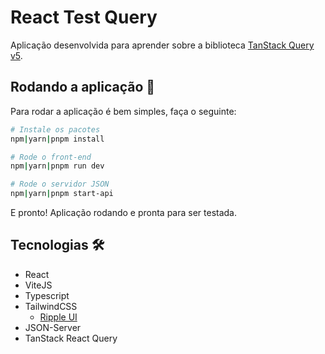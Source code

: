 # React Test Query

Aplicação desenvolvida para aprender sobre a biblioteca [TanStack Query v5](https://tanstack.com/query/latest).

## Rodando a aplicação 🚀

Para rodar a aplicação é bem simples, faça o seguinte:

```bash
# Instale os pacotes
npm|yarn|pnpm install

# Rode o front-end
npm|yarn|pnpm run dev

# Rode o servidor JSON
npm|yarn|pnpm start-api
```

E pronto! Aplicação rodando e pronta para ser testada.

## Tecnologias 🛠️

- React
- ViteJS
- Typescript
- TailwindCSS
  - [Ripple UI](https://www.ripple-ui.com/)
- JSON-Server
- TanStack React Query